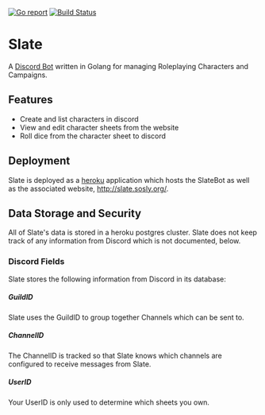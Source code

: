 [![Go report](http://goreportcard.com/badge/kkragenbrink/slate)](http://goreportcard.com/report/kkragenbrink/slate) 
[![Build Status](https://travis-ci.com/kkragenbrink/slate.svg?branch=master)](https://travis-ci.org/kkragenbrink/slate)

# Slate
A [Discord Bot](http://www.discordapp.com/) written in Golang for managing Roleplaying Characters and Campaigns.

## Features
- Create and list characters in discord
- View and edit character sheets from the website
- Roll dice from the character sheet to discord


## Deployment
Slate is deployed as a [heroku](http://www.heroku.com) application which hosts the SlateBot as well as the associated 
website, http://slate.sosly.org/.

## Data Storage and Security
All of Slate's data is stored in a heroku postgres cluster. Slate does not keep track of any information from Discord 
which is not documented, below.

### Discord Fields
Slate stores the following information from Discord in its database:

##### GuildID
Slate uses the GuildID to group together Channels which can be sent to. 

##### ChannelID
The ChannelID is tracked so that Slate knows which channels are configured to receive messages from Slate.

##### UserID
Your UserID is only used to determine which sheets you own.


